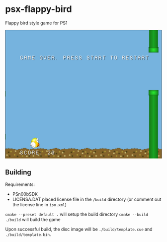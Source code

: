 # psx-flappy-bird
Flappy bird style game for PS1

![Screenshot of game over state](screenshot.png)

## Building
Requirements:
- PSn00bSDK
- LICENSA.DAT placed license file in the `/build` directory (or comment out the license line in `iso.xml`)

`cmake --preset default .` will setup the build directory
`cmake --build ./build` will build the game

Upon successful build, the disc image will be `./build/template.cue` and `./build/template.bin`.
